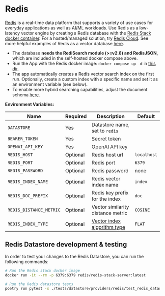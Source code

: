 # Redis

[Redis](https://redis.com/solutions/use-cases/vector-database/) is a real-time data platform that supports a variety of use cases for everyday applications as well as AI/ML workloads. Use Redis as a low-latency vector engine by creating a Redis database with the [Redis Stack docker container](/examples/docker/redis/docker-compose.yml). For a hosted/managed solution, try [Redis Cloud](https://app.redislabs.com/#/). See more helpful examples of Redis as a vector database [here](https://github.com/RedisVentures/redis-ai-resources).

- The database **needs the RediSearch module (>=v2.6) and RedisJSON**, which are included in the self-hosted docker compose above.
- Run the App with the Redis docker image: `docker compose up -d` in [this dir](/examples/docker/redis/).
- The app automatically creates a Redis vector search index on the first run. Optionally, create a custom index with a specific name and set it as an environment variable (see below).
- To enable more hybrid searching capabilities, adjust the document schema [here](/datastore/providers/redis_datastore.py).

**Environment Variables:**

| Name                    | Required | Description                                                                                                            | Default     |
|-------------------------|----------|------------------------------------------------------------------------------------------------------------------------|-------------|
| `DATASTORE`             | Yes      | Datastore name, set to `redis`                                                                                         |             |
| `BEARER_TOKEN`          | Yes      | Secret token                                                                                                           |             |
| `OPENAI_API_KEY`        | Yes      | OpenAI API key                                                                                                         |             |
| `REDIS_HOST`            | Optional | Redis host url                                                                                                         | `localhost` |
| `REDIS_PORT`            | Optional | Redis port                                                                                                             | `6379`      |
| `REDIS_PASSWORD`        | Optional | Redis password                                                                                                         | none        |
| `REDIS_INDEX_NAME`      | Optional | Redis vector index name                                                                                                | `index`     |
| `REDIS_DOC_PREFIX`      | Optional | Redis key prefix for the index                                                                                         | `doc`       |
| `REDIS_DISTANCE_METRIC` | Optional | Vector similarity distance metric                                                                                      | `COSINE`    |
| `REDIS_INDEX_TYPE`      | Optional | [Vector index algorithm type](https://redis.io/docs/stack/search/reference/vectors/#creation-attributes-per-algorithm) | `FLAT`      |


## Redis Datastore development & testing
In order to test your changes to the Redis Datastore, you can run the following commands:

```bash
# Run the Redis stack docker image
docker run -it --rm -p 6379:6379 redis/redis-stack-server:latest
```
    
```bash
# Run the Redis datastore tests
poetry run pytest -s ./tests/datastore/providers/redis/test_redis_datastore.py
```